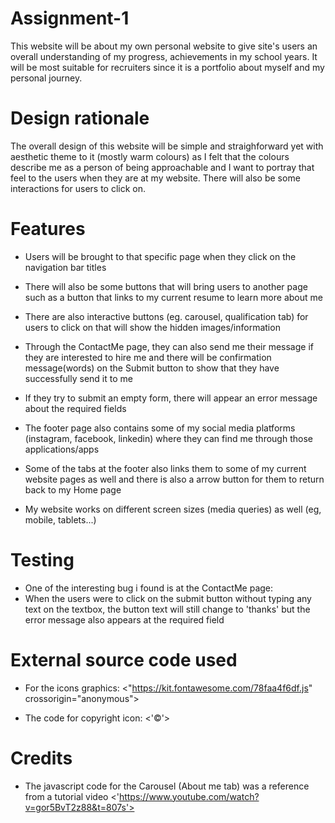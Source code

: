 # Assignment-1
This website will be about my own personal website to give site's users an overall understanding of my progress, achievements in my school years. It will be most suitable for recruiters since it is a portfolio about myself and my personal journey.

# Design rationale
The overall design of this website will be simple and straighforward yet with aesthetic theme to it (mostly warm colours) as I felt that the colours describe me as a person of being approachable and I want to portray that feel to the users when they are at my website.
There will also be some interactions for users to click on.


# Features 
- Users will be brought to that specific page when they click on the navigation bar titles

- There will also be some buttons that will bring users to another page such as a button that links to my current resume to learn more about me

- There are also interactive buttons (eg. carousel, qualification tab) for users to click on that will show the hidden images/information

- Through the ContactMe page, they can also send me their message if they are interested to hire me and there will be confirmation message(words) on the Submit button to show that they have successfully send it to me

- If they try to submit an empty form, there will appear an error message about the required fields 

- The footer page also contains some of my social media platforms (instagram, facebook, linkedin) where they can find me through those applications/apps 

- Some of the tabs at the footer also links them to some of my current website pages as well and there is also a arrow button for them to return back to my Home page

- My website works on different screen sizes (media queries) as well (eg, mobile, tablets...)

# Testing
- One of the interesting bug i found is at the ContactMe page:
 - When the users were to click on the submit button without typing any text on the textbox, the button text will still change to 'thanks' but the error message also appears at the required field


# External source code used
- For the icons graphics:
<"https://kit.fontawesome.com/78faa4f6df.js" crossorigin="anonymous">

- The code for copyright icon:
<'&#169;'>


# Credits
- The javascript code for the Carousel (About me tab) was a reference from a tutorial video 
<'https://www.youtube.com/watch?v=gor5BvT2z88&t=807s'>

